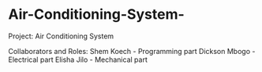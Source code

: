 # Air-Conditioning-System-

Project: Air Conditioning System

Collaborators and Roles:
Shem Koech - Programming part
Dickson Mbogo - Electrical part
Elisha Jilo - Mechanical part

